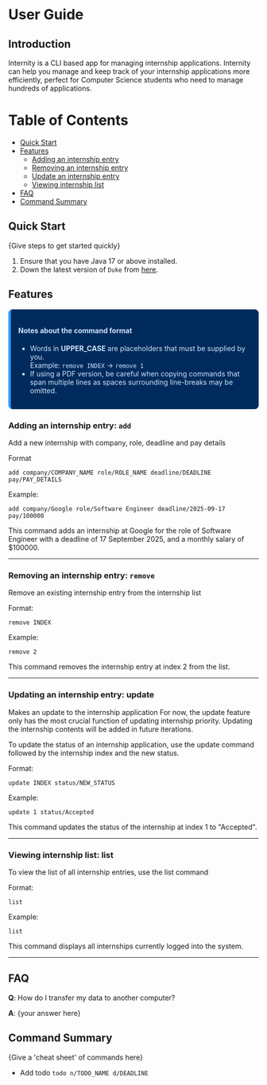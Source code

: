 # User Guide

## Introduction

Internity is a CLI based app for managing internship applications. Internity can help you manage and keep track 
of your internship applications more efficiently, perfect for Computer Science students who need to 
manage hundreds of applications.

# Table of Contents
- [Quick Start](#quick-start)
- [Features](#features)
  - [Adding an internship entry](#adding-an-internship-entry-add)
  - [Removing an internship entry](#removing-an-internship-entry-remove)
  - [Update an internship entry](#updating-an-internship-entry-update)
  - [Viewing internship list](#viewing-internship-list-list)
- [FAQ](#faq)
- [Command Summary](#command-summary)

## Quick Start

{Give steps to get started quickly}

1. Ensure that you have Java 17 or above installed.
1. Down the latest version of `Duke` from [here](http://link.to/duke).

## Features

<div style="background-color: #002b5c; color: #cce6ff; padding: 15px; border-radius: 8px; border-left: 5px solid #3399ff;">
<h4>Notes about the command format</h4>
<ul>
<li>Words in <strong>UPPER_CASE</strong> are placeholders that must be supplied by you.<br>
Example: <code>remove INDEX</code> → <code>remove 1</code></li>
<li>If using a PDF version, be careful when copying commands that span multiple lines as spaces surrounding line-breaks may be omitted.</li>
</ul>
</div>

### Adding an internship entry: `add`
Add a new internship with company, role, deadline and pay details

Format
```
add company/COMPANY_NAME role/ROLE_NAME deadline/DEADLINE pay/PAY_DETAILS
```

Example:
```
add company/Google role/Software Engineer deadline/2025-09-17 pay/100000
```
This command adds an internship at Google for the role of Software Engineer with a deadline of 17 September 2025, and a monthly salary of $100000.

---

### Removing an internship entry: `remove`
Remove an existing internship entry from the internship list

Format:
```
remove INDEX
```

Example:
```
remove 2
```

This command removes the internship entry at index 2 from the list.

---

### Updating an internship entry: update
Makes an update to the internship application
For now, the update feature only has the most crucial function of updating internship priority. Updating the internship contents will be added in future iterations.

To update the status of an internship application, use the update command followed by the internship index and the new status.

Format:
```
update INDEX status/NEW_STATUS
```

Example:
```
update 1 status/Accepted
```

This command updates the status of the internship at index 1 to "Accepted".

---

### Viewing internship list: list
To view the list of all internship entries, use the list command

Format:
```
list
```

Example:
```
list
```

This command displays all internships currently logged into the system.

---

## FAQ

**Q**: How do I transfer my data to another computer? 

**A**: {your answer here}

## Command Summary

{Give a 'cheat sheet' of commands here}

* Add todo `todo n/TODO_NAME d/DEADLINE`
